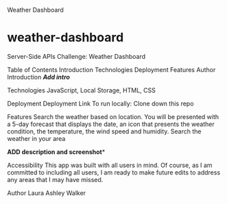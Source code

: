 Weather Dashboard
# weather-dashboard
Server-Side APIs Challenge: Weather Dashboard


Table of Contents
Introduction
Technologies
Deployment
Features
Author
Introduction
***Add intro***
 

Technologies
JavaScript, Local Storage, HTML, CSS
 

Deployment
Deployment Link
To run locally:
Clone down this repo

Features
Search the weather based on location.
You will be presented with a 5-day forecast that displays the date, an icon that presents the weather condition, the temperature, the wind speed and humidity. 
Search the weather in your area

**ADD description and screenshot***
 
Accessibility
This app was built with all users in mind. Of course, as I am committed to including all users, I am ready to make future edits to address any areas that I may have missed.

Author
Laura Ashley Walker


